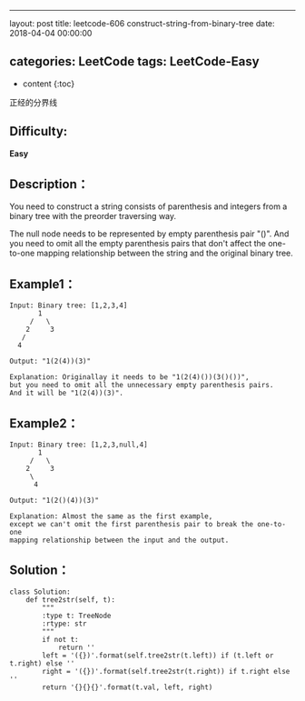 
---
layout: post
title:  leetcode-606 construct-string-from-binary-tree
date:   2018-04-04 00:00:00

categories: LeetCode
tags: LeetCode-Easy
---

* content
{:toc}

正经的分界线





## Difficulty:

**Easy**

## Description：

You need to construct a string consists of parenthesis and integers 
from a binary tree with the preorder traversing way.

The null node needs to be represented by empty parenthesis pair "()". 
And you need to omit all the empty parenthesis pairs that don't affect 
the one-to-one mapping relationship between the string and the original binary tree.

## Example1：

```
Input: Binary tree: [1,2,3,4]
       1
     /   \
    2     3
   /    
  4     

Output: "1(2(4))(3)"

Explanation: Originallay it needs to be "1(2(4)())(3()())", 
but you need to omit all the unnecessary empty parenthesis pairs. 
And it will be "1(2(4))(3)".
```

## Example2：
```
Input: Binary tree: [1,2,3,null,4]
       1
     /   \
    2     3
     \  
      4 

Output: "1(2()(4))(3)"

Explanation: Almost the same as the first example, 
except we can't omit the first parenthesis pair to break the one-to-one 
mapping relationship between the input and the output.
```

## Solution：

```
class Solution:
    def tree2str(self, t):
        """
        :type t: TreeNode
        :rtype: str
        """
        if not t: 
            return ''
        left = '({})'.format(self.tree2str(t.left)) if (t.left or t.right) else ''
        right = '({})'.format(self.tree2str(t.right)) if t.right else ''
        return '{}{}{}'.format(t.val, left, right)
```
